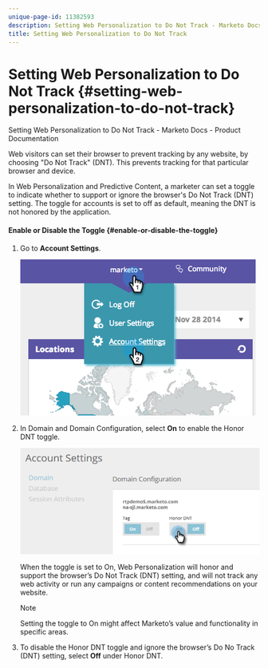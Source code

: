 ```yaml
---
unique-page-id: 11382593
description: Setting Web Personalization to Do Not Track - Marketo Docs - Product Documentation
title: Setting Web Personalization to Do Not Track
---
```


# Setting Web Personalization to Do Not Track {#setting-web-personalization-to-do-not-track}

Setting Web Personalization to Do Not Track - Marketo Docs - Product Documentation

Web visitors can set their browser to prevent tracking by any website, by choosing "Do Not Track" (DNT). This prevents tracking for that particular browser and device.

In Web Personalization and Predictive Content, a marketer can set a toggle to indicate whether to support or ignore the browser's Do Not Track (DNT) setting. The toggle for accounts is set to off as default, meaning the DNT is not honored by the application.

#### Enable or Disable the Toggle {#enable-or-disable-the-toggle}

1. Go to **Account Settings**.

   ![](assets/image2014-12-1-23-3a3-3a12.png)

1. In Domain and Domain Configuration, select **On** to enable the Honor DNT toggle.

   ![](assets/two-1.png)

   When the toggle is set to On, Web Personalization will honor and support the browser’s Do Not Track (DNT) setting, and will not track any web activity or run any campaigns or content recommendations on your website.

   >[!NOTE]
   >
   >Setting the toggle to On might affect Marketo’s value and functionality in specific areas.

1. To disable the Honor DNT toggle and ignore the browser’s Do No Track (DNT) setting, select **Off** under Honor DNT.

